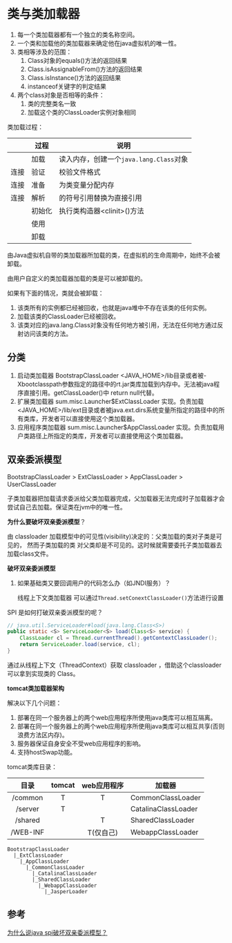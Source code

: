 # 类与类加载器

1. 每一个类加载器都有一个独立的类名称空间。
2. 一个类和加载他的类加载器来确定他在java虚拟机的唯一性。
3. 类相等涉及的范围：
   1. Class对象的equals()方法的返回结果
   2. Class.isAssignableFrom()方法的返回结果
   3. Class.isInstance()方法的返回结果
   4. instanceof关键字的判定结果
4. 两个class对象是否相等的条件：
   1. 类的完整类名一致
   2. 加载这个类的ClassLoader实例对象相同

类加载过程：

|      | 过程   | 说明                                    |
| ---- | ------ | --------------------------------------- |
|      | 加载   | 读入内存，创建一个`java.lang.Class`对象 |
| 连接 | 验证   | 校验文件格式                            |
| 连接 | 准备   | 为类变量分配内存                        |
| 连接 | 解析   | 的符号引用替换为直接引用                |
|      | 初始化 | 执行类构造器\<clinit>()方法             |
|      | 使用   |                                         |
|      | 卸载   |                                         |

由Java虚拟机自带的类加载器所加载的类，在虚拟机的生命周期中，始终不会被卸载。

由用户自定义的类加载器加载的类是可以被卸载的。

如果有下面的情况，类就会被卸载：

1. 该类所有的实例都已经被回收，也就是java堆中不存在该类的任何实例。
2. 加载该类的ClassLoader已经被回收。
3. 该类对应的java.lang.Class对象没有任何地方被引用，无法在任何地方通过反射访问该类的方法。

## 分类

1. 启动类加载器 BootstrapClassLoader <JAVA_HOME>/lib目录或者被-Xbootclasspath参数指定的路径中的rt.jar类库加载到内存中。无法被java程序直接引用。getClassLoader()中 return null代替。
2. 扩展类加载器 sum.misc.Launcher$ExtClassLoader 实现。负责加载<JAVA_HOME>/lib/ext目录或者被java.ext.dirs系统变量所指定的路径中的所有类库，开发者可以直接使用这个类加载器。
3. 应用程序类加载器 sum.misc.Launcher$AppClassLoader 实现。负责加载用户类路径上所指定的类库，开发者可以直接使用这个类加载器。

## 双亲委派模型

BootstrapClassLoader > ExtClassLoader > AppClassLoader > UserClassLoader

子类加载器把加载请求委派给父类加载器完成，父加载器无法完成时子加载器才会尝试自己去加载。保证类在jvm中的唯一性。	

**为什么要破坏双亲委派模型**？

由 classloader 加载模型中的可见性(visibility)决定的：父类加载的类对子类是可见的， 然而子类加载的类 对父类却是不可见的。这时候就需要委托子类加载器去加载class文件。

**破坏双亲委派模型**

1. 如果基础类又要回调用户的代码怎么办（如JNDI服务）？

   线程上下文类加载器 可以通过`Thread.setConextClassLoader()`方法进行设置

SPI 是如何打破双亲委派模型的呢？

```java
// java.util.ServiceLoader#load(java.lang.Class<S>)
public static <S> ServiceLoader<S> load(Class<S> service) {
    ClassLoader cl = Thread.currentThread().getContextClassLoader();
    return ServiceLoader.load(service, cl);
}
```

通过从线程上下文（ThreadContext）获取 classloader ，借助这个classloader 可以拿到实现类的 Class。

**tomcat类加载器架构**

解决以下几个问题：

1. 部署在同一个服务器上的两个web应用程序所使用java类库可以相互隔离。
2. 部署在同一个服务器上的两个web应用程序所使用java类库可以相互共享(否则浪费方法区内存)。
3. 服务器保证自身安全不受web应用程序的影响。
4. 支持hostSwap功能。

tomcat类库目录：

|   目录   | tomcat | web应用程序 | 加载器              |
| :------: | :----: | :---------: | ------------------- |
| /common  |   T    |      T      | CommonClassLoader   |
| /server  |   T    |             | CatalinaClassLoader |
| /shared  |        |      T      | SharedClassLoader   |
| /WEB-INF |        |  T(仅自己)  | WebappClassLoader   |

```
BootstrapClassLoader
  |_ExtClassLoader
    |_AppClassLoader
      |_CommonClassLoader
        |_CatalinaClassLoader
        |_SharedClassLoader
          |_WebappClassLoader
            |_JasperLoader
```

## 参考

[为什么说java spi破坏双亲委派模型？](https://www.zhihu.com/question/49667892)
